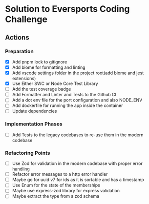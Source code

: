 # Solution to Eversports Coding Challenge

## Actions

### Preparation
- [x] Add pnpm lock to gitignore
- [x] Add biome for formatting and linting
- [x] Add vscode settings folder in the project root(add biome and jest extensions)
- [x] Use Either SWC or Node Core Test Library
- [ ] Add the test coverage badge
- [ ] Add Formatter and Linter and Tests to the Github CI
- [ ] Add a dot env file for the port configuration and also NODE_ENV
- [ ] Add dockerfile for running the app inside the container
- [ ] Update dependencies

### Implementation Phases
- [ ] Add Tests to the legacy codebases to re-use them in the modern codebase

### Refactoring Points
- [ ] Use Zod for validation in the modern codebase with proper error handling
- [ ] Refactor error messages to a http error handler
- [ ] Maybe go for uuid v7 for ids as it is sortable and has a timestamp
- [ ] Use Enum for the state of the memberships
- [ ] Maybe use express-zod library for express validation
- [ ] Maybe extract the type from a zod schema